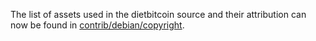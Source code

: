 The list of assets used in the dietbitcoin source and their attribution can now be found in [contrib/debian/copyright](../contrib/debian/copyright).
